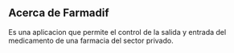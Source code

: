 ## Acerca de Farmadif

Es una aplicacion que permite el control de la salida y entrada del medicamento de una farmacia del sector privado.


